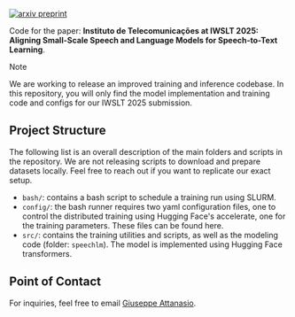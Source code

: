 [![arxiv preprint](https://img.shields.io/badge/arXiv-2208.01575-b31b1b.svg)](https://arxiv.org/abs/2506.17019)

Code for the paper: **Instituto de Telecomunicações at IWSLT 2025: Aligning Small-Scale Speech and Language Models for Speech-to-Text Learning**.


> [!NOTE]
> We are working to release an improved training and inference codebase. 
> In this repository, you will only find the model implementation and training code and configs for our IWSLT 2025 submission.

## Project Structure

The following list is an overall description of the main folders and scripts in the repository. We are not releasing scripts to download and prepare datasets locally. Feel free to reach out if you want to replicate our exact setup.

* `bash/`: contains a bash script to schedule a training run using SLURM.
* `config/`: the bash runner requires two yaml configuration files, one to control the distributed training using Hugging Face's accelerate, one for the training parameters. These files can be found here.
* `src/`: contains the training utilities and scripts, as well as the modeling code (folder: `speechlm`). The model is implemented using Hugging Face transformers.

## Point of Contact

For inquiries, feel free to email [Giuseppe Attanasio](mailto:giuseppeattanasio6@gmail.com).
